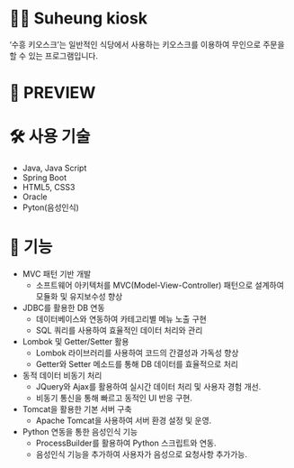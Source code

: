 # 👨‍🏫 Suheung kiosk
‘수흥 키오스크’는 일반적인 식당에서 사용하는 키오스크를 이용하여 무인으로 주문을 할 수 있는 프로그램입니다.


# 🔎 PREVIEW





# 🛠 사용 기술
- Java, Java Script
- Spring Boot
- HTML5, CSS3
- Oracle
- Pyton(음성인식)


# 📌 기능
- MVC 패턴 기반 개발
    - 소프트웨어 아키텍처를 MVC(Model-View-Controller) 패턴으로 설계하여 모듈화 및 유지보수성 향상
- JDBC를 활용한 DB 연동
  - 데이터베이스와 연동하여 카테고리별 메뉴 노출 구현
  - SQL 쿼리를 사용하여 효율적인 데이터 처리와 관리
- Lombok 및 Getter/Setter 활용
  - Lombok 라이브러리를 사용하여 코드의 간결성과 가독성 향상
  - Getter와 Setter 메소드를 통해 DB 데이터를 효율적으로 처리
- 동적 데이터 비동기 처리
  - JQuery와 Ajax를 활용하여 실시간 데이터 처리 및 사용자 경험 개선.
  - 비동기 통신을 통해 빠르고 동적인 UI 반응 구현.
- Tomcat을 활용한 기본 서버 구축
  - Apache Tomcat을 사용하여 서버 환경 설정 및 운영.
- Python 연동을 통한 음성인식 기능
  - ProcessBuilder를 활용하여 Python 스크립트와 연동.
  - 음성인식 기능을 추가하여 사용자가 음성으로 요청사항 추가가능.


